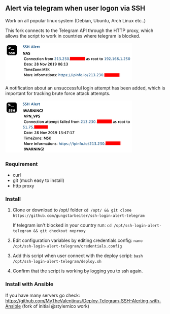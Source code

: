 ## Alert via telegram when user logon via SSH

Work on all popular linux system (Debian, Ubuntu, Arch Linux etc..)

This fork connects to the Telegram API through the HTTP proxy,
which allows the script to work in countries where telegram is blocked.

![Example](msg.png)

A notification about an unsuccessful login attempt has been added, which is important for tracking brute force attack attempts.

![Example](warning.png)

### Requirement
- curl
- git (much easy to install)
- http proxy

### Install
1) Clone or download to /opt/ folder
```cd /opt/ && git clone https://github.com/gungstarbeiter/ssh-login-alert-telegram```

   If telegram isn't blocked in your country run:
```cd /opt/ssh-login-alert-telegram && git checkout noproxy```

2) Edit configuration variables by editing credentials.config:
```nano /opt/ssh-login-alert-telegram/credentials.config```

3) Add this script when user connect with the deploy script:
```bash /opt/ssh-login-alert-telegram/deploy.sh```

4) Confirm that the script is working by logging you to ssh again.


### Install with Ansible

If you have many servers go check: https://github.com/MyTheValentinus/Deploy-Telegram-SSH-Alerting-with-Ansible (fork of initial @stylernico work)
